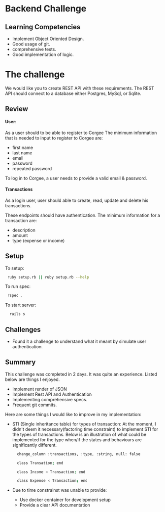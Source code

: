 # Backend Challenge

## Learning Competencies
- Implement Object Oriented Design.
- Good usage of git.
- comprehensive tests.
- Good implementation of logic.

# The challenge

We would like you to create REST API with these requirements. The REST API
should connect to a database either Postgres, MySql, or Sqlite.

## Review
#### User:
As a user should to be able to register to Corgee
The minimum information that is needed to input to register to Corgee are:
- first name
- last name
- email
- password
- repeated password

To log in to Corgee, a user needs to provide a valid email & password.

#### Transactions
As a login user, user should able to create, read, update and delete his
transactions.

These endpoints should have authentication. The minimum information for a
transaction are:
- description
- amount
- type (expense or income)

## Setup
To setup:
```bash
 ruby setup.rb || ruby setup.rb --help
```
To run spec:
```bash
 rspec .
```
To start server:
```bash
  rails s
```

## Challenges
- Found it a challenge to understand what it meant by simulate user authentication.

## Summary
This challenge was completed in 2 days. It was quite an experience. Listed below are things I enjoyed.

- Implement render of JSON
- Implement Rest API and Authentication
- Implementing comprehensive specs.
- Frequent git commits.

Here are some things I would like to improve in my implementation:
- STI (Single inheritance table) for types of transaction:
  At the moment, I didn't deem it necessary(factoring time constraint) to implement STI for the types of transactions. Below is an illustration of what could be implemented for the type when/if the states and behaviours are significantly different.

  ```bash
    change_column :transactions, :type, :string, null: false
  ```

  ```bash
    class Transation; end
  ```

  ```bash
    class Income < Transaction; end
  ```

  ```bash
    class Expense < Transaction; end
  ```

- Due to time constrainst was unable to provide:
  - Use docker container for development setup
  - Provide a clear API documentation